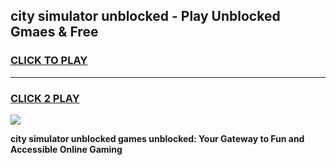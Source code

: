 
## city simulator unblocked - Play Unblocked Gmaes & Free
<h3>
<a href="https://news.freeplayer.one?title=city_simulator_unblocked&ref=16F">CLICK TO PLAY</a></h3>
<hr>

<h3>
<a href="https://news.freeplayer.one?title=city_simulator_unblocked&ref=16F">CLICK 2 PLAY</a>
  
</h3>

<a href="https://news.freeplayer.one?title=city_simulator_unblocked&ref=16F/"><img src="https://clearcache.store/games.png"></a>


**city simulator unblocked games unblocked: Your Gateway to Fun and Accessible Online Gaming**

